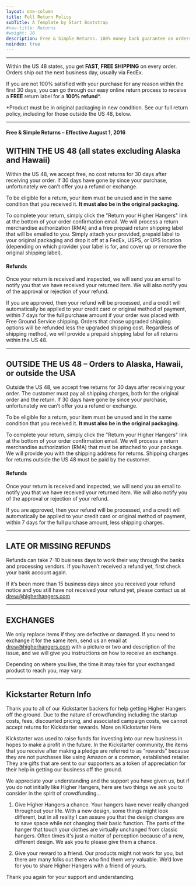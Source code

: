 ```yaml
---
layout: one-column
title: Full Return Policy
subTitle: A Template by Start Bootstrap
#nav-title: Returns
#weight: 10
description: Free & Simple Returns. 100% money back guarantee on orders placed within the US 48.
noindex: true
---
```


---
Within the US 48 states, you get **FAST, FREE SHIPPING** on every order. Orders ship out the next business day, usually via FedEx.

If you are not 100% satisfied with your purchase for any reason within the first 30 days, you can go through our easy online return process to receive a **FREE** return label for a **100% refund***.

<p class="small">*Product must be in original packaging in new condition. See our full return policy, including for those outside the US 48, below.</p>

---

#### Free & Simple Returns – Effective August 1, 2016

## WITHIN THE US 48 (all states excluding Alaska and Hawaii)

Within the US 48, we accept free, no cost returns for 30 days after receiving your order. If 30 days have gone by since your purchase, unfortunately we can’t offer you a refund or exchange.

To be eligible for a return, your item must be unused and in the same condition that you received it. **It must also be in the original packaging.** 

To complete your return, simply click the "Return your Higher Hangers" link at the bottom of your order confirmation email. We will process a return merchandise authorization (RMA) and a free prepaid return shipping label that will be emailed to you. Simply attach your provided, prepaid label to your original packaging and drop it off at a FedEx, USPS, or UPS location (depending on which provider your label is for, and cover up or remove the original shipping label).  

####	 Refunds 

Once your return is received and inspected, we will send you an email to notify you that we have received your returned item. We will also notify you of the approval or rejection of your refund.

If you are approved, then your refund will be processed, and a credit will automatically be applied to your credit card or original method of payment, within 7 days for the full purchase amount if your order was placed with Free Ground Service shipping. Orders that chose upgraded shipping options will be refunded less the upgraded shipping cost. Regardless of shipping method, we will provide a prepaid shipping label for all returns within the US 48.

---

## OUTSIDE THE US 48 – Orders to Alaska, Hawaii, or outside the USA

Outside the US 48, we accept free returns for 30 days after receiving your order. The customer must pay all shipping charges, both for the original order and the return. If 30 days have gone by since your purchase, unfortunately we can’t offer you a refund or exchange. 

To be eligible for a return, your item must be unused and in the same condition that you received it. **It must also be in the original packaging.** 

To complete your return, simply click the "Return your Higher Hangers" link at the bottom of your order confirmation email. We will process a return merchandise authorization (RMA) that must be attached to your package.  We will provide you with the shipping address for returns. Shipping charges for returns outside the US 48 must be paid by the customer.  

#### Refunds

Once your return is received and inspected, we will send you an email to notify you that we have received your returned item. We will also notify you of the approval or rejection of your refund.

If you are approved, then your refund will be processed, and a credit will automatically be applied to your credit card or original method of payment, within 7 days for the full purchase amount, less shipping charges.

---

## LATE OR MISSING REFUNDS

Refunds can take 7-10 business days to work their way through the banks and processing vendors. If you haven’t received a refund yet, first check your bank account again.

If it’s been more than 15 business days since you received your refund notice and you still have not received your refund yet, please contact us at drew@higherhangers.com

---

## EXCHANGES

We only replace items if they are defective or damaged.  If you need to exchange it for the same item, send us an email at drew@higherhangers.com with a picture or two and description of the issue, and we will give you instructions on how to receive an exchange. 

Depending on where you live, the time it may take for your exchanged product to reach you, may vary.

---

## Kickstarter Return Info

Thank you to all of our Kickstarter backers for help getting Higher Hangers off the ground. Due to the nature of crowdfunding including the startup costs, fees, discounted pricing, and associated campaign costs, we cannot accept returns for Kickstarter rewards. More on Kickstarter Here

Kickstarter was used to raise funds for investing into our new business in hopes to make a profit in the future. In the Kickstarter community, the items that you receive after making a pledge are referred to as “rewards” because they are not purchases like using Amazon or a common, established retailer. They are gifts that are sent to our supporters as a token of appreciation for their help in getting our business off the ground. 

We appreciate your understanding and the support you have given us, but if you do not initially like Higher Hangers, here are two things we ask you to consider in the spirit of crowdfunding… 

1. Give Higher Hangers a chance. Your hangers have never really changed throughout your life. With a new design, some things might look different, but in all reality I can assure you that the design changes are to save space while not changing their basic function. The parts of the hanger that touch your clothes are virtually unchanged from classic hangers. Often times it's just a matter of perception because of a new, different design. We ask you to please give them a chance.

2. Give your reward to a friend. Our products might not work for you, but there are many folks out there who find them very valuable. We’d love for you to share Higher Hangers with a friend of yours.

Thank you again for your support and understanding.

